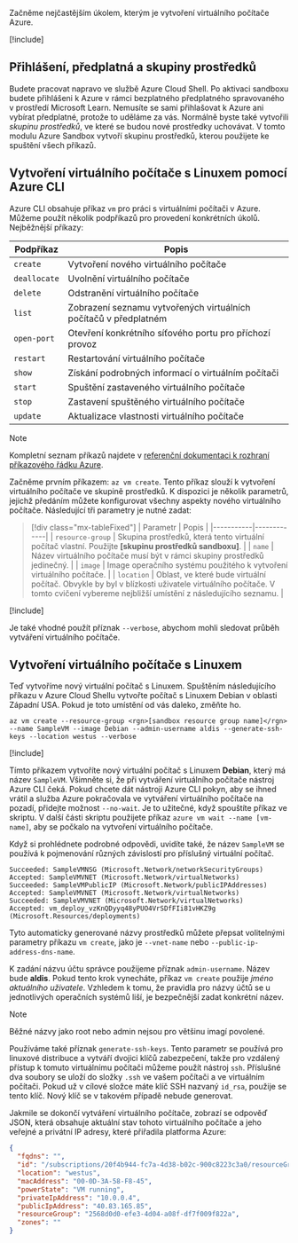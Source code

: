 Začněme nejčastějším úkolem, kterým je vytvoření virtuálního počítače Azure.

<!-- Activate the sandbox -->
[!include[](../../../includes/azure-sandbox-activate.md)]

## <a name="logins-subscriptions-and-resource-groups"></a>Přihlášení, předplatná a skupiny prostředků

Budete pracovat napravo ve službě Azure Cloud Shell. Po aktivaci sandboxu budete přihlášeni k Azure v rámci bezplatného předplatného spravovaného v prostředí Microsoft Learn. Nemusíte se sami přihlašovat k Azure ani vybírat předplatné, protože to uděláme za vás. Normálně byste také vytvořili _skupinu prostředků_, ve které se budou nové prostředky uchovávat. V tomto modulu Azure Sandbox vytvoří skupinu prostředků, kterou použijete ke spuštění všech příkazů.

## <a name="create-a-linux-vm-with-the-azure-cli"></a>Vytvoření virtuálního počítače s Linuxem pomocí Azure CLI

Azure CLI obsahuje příkaz `vm` pro práci s virtuálními počítači v Azure. Můžeme použít několik podpříkazů pro provedení konkrétních úkolů. Nejběžnější příkazy:

| Podpříkaz | Popis |
|-------------|-------------|
| `create`    | Vytvoření nového virtuálního počítače |
| `deallocate` | Uvolnění virtuálního počítače |
| `delete` | Odstranění virtuálního počítače |
| `list` | Zobrazení seznamu vytvořených virtuálních počítačů v předplatném |
| `open-port` | Otevření konkrétního síťového portu pro příchozí provoz |
| `restart` | Restartování virtuálního počítače |
| `show` | Získání podrobných informací o virtuálním počítači |
| `start` | Spuštění zastaveného virtuálního počítače |
| `stop` | Zastavení spuštěného virtuálního počítače |
| `update` | Aktualizace vlastnosti virtuálního počítače |

> [!NOTE]
> Kompletní seznam příkazů najdete v [referenční dokumentaci k rozhraní příkazového řádku Azure](https://docs.microsoft.com/cli/azure/reference-index?view=azure-cli-latest).

Začněme prvním příkazem: `az vm create`. Tento příkaz slouží k vytvoření virtuálního počítače ve skupině prostředků. K dispozici je několik parametrů, jejichž předáním můžete konfigurovat všechny aspekty nového virtuálního počítače. Následující tři parametry je nutné zadat:

> [!div class="mx-tableFixed"]
> | Parametr | Popis |
> |-----------|-------------|
> | `resource-group` | Skupina prostředků, která tento virtuální počítač vlastní. Použijte **<rgn>[skupinu prostředků sandboxu]</rgn>**. |
> | `name` | Název virtuálního počítače musí být v rámci skupiny prostředků jedinečný. |
> | `image` | Image operačního systému použitého k vytvoření virtuálního počítače. |
> | `location` | Oblast, ve které bude virtuální počítač. Obvykle by byl v blízkosti uživatele virtuálního počítače. V tomto cvičení vybereme nejbližší umístění z následujícího seznamu. |

<!-- Resource selection -->
[!include[](../../../includes/azure-sandbox-regions-first-mention-note.md)]

Je také vhodné použít příznak `--verbose`, abychom mohli sledovat průběh vytváření virtuálního počítače. 

## <a name="create-a-linux-virtual-machine"></a>Vytvoření virtuálního počítače s Linuxem

Teď vytvoříme nový virtuální počítač s Linuxem. Spuštěním následujícího příkazu v Azure Cloud Shellu vytvořte počítač s Linuxem Debian v oblasti Západní USA. Pokud je toto umístění od vás daleko, změňte ho.

```azurecli
az vm create --resource-group <rgn>[sandbox resource group name]</rgn> --name SampleVM --image Debian --admin-username aldis --generate-ssh-keys --location westus --verbose 
```

[!include[](../../../includes/azure-cloudshell-copy-paste-tip.md)]


Tímto příkazem vytvoříte nový virtuální počítač s Linuxem **Debian**, který má název `SampleVM`. Všimněte si, že při vytváření virtuálního počítače nástroj Azure CLI čeká. Pokud chcete dát nástroji Azure CLI pokyn, aby se ihned vrátil a služba Azure pokračovala ve vytváření virtuálního počítače na pozadí, přidejte možnost `--no-wait`. Je to užitečné, když spouštíte příkaz ve skriptu. V další části skriptu použijete příkaz `azure vm wait --name [vm-name]`, aby se počkalo na vytvoření virtuálního počítače.

Když si prohlédnete podrobné odpovědi, uvidíte také, že název `SampleVM` se používá k pojmenování různých závislostí pro příslušný virtuální počítač.

```output
Succeeded: SampleVMNSG (Microsoft.Network/networkSecurityGroups)
Accepted: SampleVMVNET (Microsoft.Network/virtualNetworks)
Succeeded: SampleVMPublicIP (Microsoft.Network/publicIPAddresses)
Accepted: SampleVMVNET (Microsoft.Network/virtualNetworks)
Succeeded: SampleVMVNET (Microsoft.Network/virtualNetworks)
Accepted: vm_deploy_vzKnQDyyq48yPUO4VrSDfFIi81vHKZ9g (Microsoft.Resources/deployments)
```

Tyto automaticky generované názvy prostředků můžete přepsat volitelnými parametry příkazu `vm create`, jako je `--vnet-name` nebo `--public-ip-address-dns-name`.

K zadání názvu účtu správce použijeme příznak `admin-username`. Název bude **aldis**. Pokud tento krok vynecháte, příkaz `vm create` použije _jméno aktuálního uživatele_. Vzhledem k tomu, že pravidla pro názvy účtů se u jednotlivých operačních systémů liší, je bezpečnější zadat konkrétní název. 

> [!NOTE]
> Běžné názvy jako root nebo admin nejsou pro většinu imagí povolené.

Používáme také příznak `generate-ssh-keys`. Tento parametr se používá pro linuxové distribuce a vytváří dvojici klíčů zabezpečení, takže pro vzdálený přístup k tomuto virtuálnímu počítači můžeme použít nástroj `ssh`. Příslušné dva soubory se uloží do složky `.ssh` ve vašem počítači a ve virtuálním počítači. Pokud už v cílové složce máte klíč SSH nazvaný `id_rsa`, použije se tento klíč. Nový klíč se v takovém případě nebude generovat.

Jakmile se dokončí vytváření virtuálního počítače, zobrazí se odpověď JSON, která obsahuje aktuální stav tohoto virtuálního počítače a jeho veřejné a privátní IP adresy, které přiřadila platforma Azure:

```json
{
  "fqdns": "",
  "id": "/subscriptions/20f4b944-fc7a-4d38-b02c-900c8223c3a0/resourceGroups/2568d0d0-efe3-4d04-a08f-df7f009f822a/providers/Microsoft.Compute/virtualMachines/SampleVM",
  "location": "westus",
  "macAddress": "00-0D-3A-58-F8-45",
  "powerState": "VM running",
  "privateIpAddress": "10.0.0.4",
  "publicIpAddress": "40.83.165.85",
  "resourceGroup": "2568d0d0-efe3-4d04-a08f-df7f009f822a",
  "zones": ""
}
```
